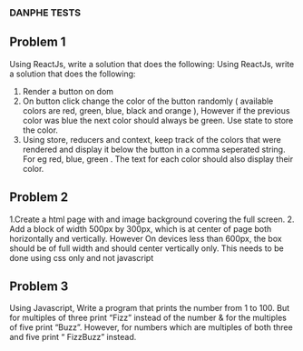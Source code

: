 ### DANPHE TESTS

## Problem 1

Using ReactJs, write a solution that does the following:
Using ReactJs, write a solution that does the following:
1. Render a button on dom
2. On button click change the color of the button randomly ( available colors are red, green, blue, black and orange ), However if the previous color was blue the next color should always be green. Use state to store the color.
3. Using store, reducers and context, keep track of the colors that were rendered and display it below the button in a comma seperated string. For eg red, blue, green . The text for each color should also display their color.
## Problem 2

1.Create a html page with and image background covering the full screen.
2. Add a block of width 500px by 300px, which is at center of page both horizontally and vertically. However On devices less than 600px, the box should be of full width and should center vertically only.
This needs to be done using css only and not javascript

## Problem 3

Using Javascript, Write a program that prints the number from 1 to 100. But for multiples of three print “Fizz” instead of the number & for the multiples of five print “Buzz”. However, for numbers which are multiples of both three and five print “ FizzBuzz” instead.
